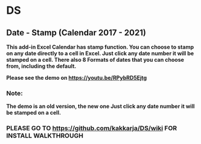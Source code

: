 # DS
## Date - Stamp (Calendar 2017 - 2021)
**This add-in Excel Calendar has stamp function. 
You can choose to stamp on any date directly to a cell in Excel. 
Just click any date number it will be stamped on a cell. 
There also 8 Formats of dates that you can choose from, 
including the default.**

**Please see the demo on https://youtu.be/RPybRD5Ejtg**

### Note:
**The demo is an old version, the new one 
Just click any date number it will be stamped on a cell.**

### PLEASE GO TO https://github.com/kakkarja/DS/wiki FOR INSTALL WALKTHROUGH